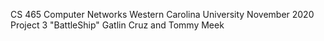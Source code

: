 CS 465 Computer Networks
Western Carolina University
November 2020
Project 3 "BattleShip"
Gatlin Cruz and Tommy Meek


